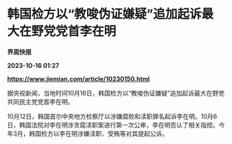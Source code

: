 # 韩国检方以“教唆伪证嫌疑”追加起诉最大在野党党首李在明
**界面快报**

**2023-10-16 01:27**

**https://www.jiemian.com/article/10230150.html**

据央视新闻，当地时间10月16日，韩国检方以“教唆伪证嫌疑”追加起诉最大在野党共同民主党党首李在明。

10月12日，韩国首尔中央地方检察厅以涉嫌腐败和渎职罪名起诉李在明。10月6日，韩国法院对李在明涉贪腐渎职案进行第一次公审，李在明否认了相关指控。今年3月，韩国检方以李在明涉嫌渎职、受贿等对其提起公诉。